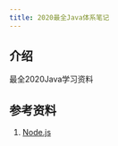 ```yaml
---
title: 2020最全Java体系笔记
---
```


## 介绍

最全2020Java学习资料



## 参考资料

1. [Node.js](https://nodejs.org/dist/latest-v10.x/docs/api/)